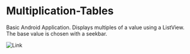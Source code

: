 # Multiplication-Tables
Basic Android Application. Displays multiples of a value using a ListView. The base value is chosen with a seekbar.

![Link](https://imgur.com/tjTk4Y2.png)
